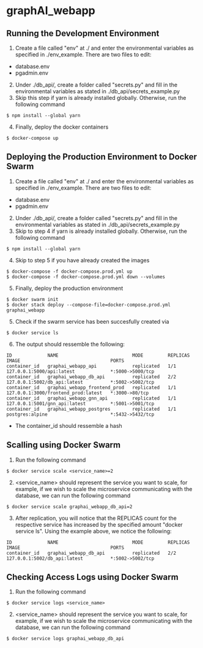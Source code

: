 # graphAI_webapp

## Running the Development Environment
1. Create a file called "env" at ./ and enter the environmental variables as specified in ./env_example. There are two files to edit:
- database.env
- pgadmin.env
2. Under ./db_api/, create a folder called "secrets.py" and fill in the environmental variables as stated in ./db_api/secrets_example.py
3. Skip this step if yarn is already installed globally. Otherwise, run the following command 
```
$ npm install --global yarn
```
4. Finally, deploy the docker containers 
```
$ docker-compose up
```
 
## Deploying the Production Environment to Docker Swarm
1. Create a file called "env" at ./ and enter the environmental variables as specified in ./env_example. There are two files to edit:
- database.env
- pgadmin.env
2. Under ./db_api/, create a folder called "secrets.py" and fill in the environmental variables as stated in ./db_api/secrets_example.py
3. Skip to step 4 if yarn is already installed globally. Otherwise, run the following command 
```
$ npm install --global yarn
```
4. Skip to step 5 if you have already created the images 
```
$ docker-compose -f docker-compose.prod.yml up 
$ docker-compose -f docker-compose.prod.yml down --volumes
```
5. Finally, deploy the production environment
```
$ docker swarm init 
$ docker stack deploy --compose-file=docker-compose.prod.yml graphai_webapp
```
5. Check if the swarm service has been succesfully created via
```
$ docker service ls 
```
6. The output should ressemble the following:
```
ID             NAME                           MODE         REPLICAS   IMAGE                                 PORTS
container_id   graphai_webapp_api             replicated   1/1        127.0.0.1:5000/api:latest             *:5000->5000/tcp
container_id   graphai_webapp_db_api          replicated   2/2        127.0.0.1:5002/db_api:latest          *:5002->5002/tcp
container_id   graphai_webapp_frontend_prod   replicated   1/1        127.0.0.1:3000/frontend_prod:latest   *:3000->80/tcp
container_id   graphai_webapp_gnn_api         replicated   1/1        127.0.0.1:5001/gnn_api:latest         *:5001->5001/tcp
container_id   graphai_webapp_postgres        replicated   1/1        postgres:alpine                       *:5432->5432/tcp
```
- The container_id should ressemble a hash

## Scalling using Docker Swarm
1. Run the following command 
```
$ docker service scale <service_name>=2
```
2. <service_name> should represent the service you want to scale, for example, if we wish to scale the microservice communicating with the database, we can run the following command
```
$ docker service scale graphai_webapp_db_api=2
```
3. After replication, you will notice that the REPLICAS count for the respective service has increased by the specified amount "docker service ls". Using the example above, we notice the following:
```
ID             NAME                           MODE         REPLICAS   IMAGE                                 PORTS
container_id   graphai_webapp_db_api          replicated   2/2        127.0.0.1:5002/db_api:latest          *:5002->5002/tcp
```

## Checking Access Logs using Docker Swarm
1. Run the following command 
```
$ docker service logs <service_name>
```
2. <service_name> should represent the service you want to scale, for example, if we wish to scale the microservice communicating with the database, we can run the following command
```
$ docker service logs graphai_webapp_db_api
```
